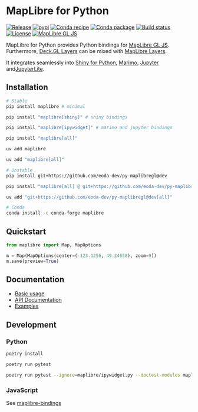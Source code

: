 # MapLibre for Python

[![Release](https://img.shields.io/github/v/release/eoda-dev/py-maplibregl)](https://img.shields.io/github/v/release/eoda-dev/py-maplibregl)
[![pypi](https://img.shields.io/pypi/v/maplibre.svg)](https://pypi.python.org/pypi/maplibre)
[![Conda recipe](https://img.shields.io/badge/recipe-maplibre-green.svg)](https://github.com/conda-forge/maplibre-feedstock)
[![Conda package](https://img.shields.io/conda/vn/conda-forge/maplibre.svg)](https://anaconda.org/conda-forge/maplibre)
[![Build status](https://img.shields.io/github/actions/workflow/status/eoda-dev/py-maplibregl/pytest.yml?branch=main)](https://img.shields.io/github/actions/workflow/status/eoda-dev/py-maplibregl/pytest.yml?branch=main)
[![License](https://img.shields.io/github/license/eoda-dev/py-maplibregl)](https://img.shields.io/github/license/eoda-dev/py-maplibregl)
[![MapLibre GL JS](https://img.shields.io/badge/MapLibre.GL-v5.3.0-blue.svg)](https://github.com/maplibre/maplibre-gl-js/releases/tag/v5.3.0)

MapLibre for Python provides Python bindings for [MapLibre GL JS](https://github.com/maplibre/maplibre-gl-js).
Furthermore, [Deck.GL Layers](https://deck.gl/docs/api-reference/layers) can be mixed with [MapLibre Layers](https://maplibre.org/maplibre-style-spec/layers/).

It integrates seamlessly into [Shiny for Python](https://github.com/posit-dev/py-shiny), [Marimo](https://marimo.io/), [Jupyter](https://jupyter.org/) and[JupyterLite](https://github.com/jupyter-widgets-contrib/anywidget-lite).

## Installation

```bash
# Stable
pip install maplibre # minimal

pip install "maplibre[shiny]" # shiny bindings

pip install "maplibre[ipywidget]" # marimo and jupyter bindings

pip install "maplibre[all]"

uv add maplibre

uv add "maplibre[all]"

# Unstable
pip install git+https://github.com/eoda-dev/py-maplibregl@dev

pip install "maplibre[all] @ git+https://github.com/eoda-dev/py-maplibregl@dev"

uv add "git+https://github.com/eoda-dev/py-maplibregl@dev[all]"

# Conda
conda install -c conda-forge maplibre
```

## Quickstart

```python
from maplibre import Map, MapOptions

m = Map(MapOptions(center=(-123.1256, 49.24658), zoom=9))
m.save(preview=True)
```

## Documentation

* [Basic usage](https://eoda-dev.github.io/py-maplibregl/)
* [API Documentation](https://eoda-dev.github.io/py-maplibregl/api/map/)
* [Examples](https://eoda-dev.github.io/py-maplibregl/examples/every_person_in_manhattan/)

## Development

### Python

```bash
poetry install

poetry run pytest

poetry run pytest --ignore=maplibre/ipywidget.py --doctest-modules maplibre
```

### JavaScript

See [maplibre-bindings](https://github.com/eoda-dev/maplibre-bindings)

